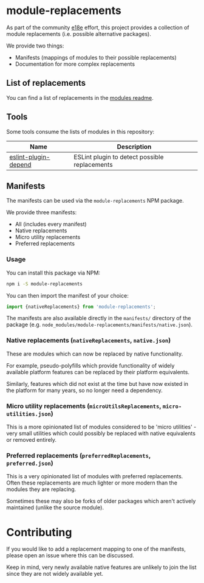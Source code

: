 # module-replacements

As part of the community [e18e](https://e18e.dev) effort, this project
provides a collection of module replacements (i.e. possible alternative
packages).

We provide two things:
- Manifests (mappings of modules to their possible replacements)
- Documentation for more complex replacements

## List of replacements

You can find a list of replacements in the
[modules readme](./docs/modules/README.md).

## Tools

Some tools consume the lists of modules in this repository:

| Name | Description |
| -- | -- |
| [eslint-plugin-depend](https://github.com/es-tooling/eslint-plugin-depend) | ESLint plugin to detect possible replacements |


## Manifests

The manifests can be used via the `module-replacements` NPM package.

We provide three manifests:

- All (includes every manifest)
- Native replacements
- Micro utility replacements
- Preferred replacements

### Usage

You can install this package via NPM:

```sh
npm i -S module-replacements
```

You can then import the manifest of your choice:

```ts
import {nativeReplacements} from 'module-replacements';
```

The manifests are also available directly in the `manifests/` directory
of the package (e.g. `node_modules/module-replacements/manifests/native.json`).

### Native replacements (`nativeReplacements`, `native.json`)

These are modules which can now be replaced by native functionality.

For example, pseudo-polyfills which provide functionality of widely available
platform features can be replaced by their platform equivalents.

Similarly, features which did not exist at the time but have now existed in
the platform for many years, so no longer need a dependency.

### Micro utility replacements (`microUtilsReplacements`, `micro-utilities.json`)

This is a more opinionated list of modules considered to be 'micro utilities' -
very small utilities which could possibly be replaced with native equivalents
or removed entirely.

### Preferred replacements (`preferredReplacements`, `preferred.json`)

This is a very opinionated list of modules with preferred replacements. Often
these replacements are much lighter or more modern than the modules they are
replacing.

Sometimes these may also be forks of older packages which aren't actively
maintained (unlike the source module).

# Contributing

If you would like to add a replacement mapping to one of the manifests, please
open an issue where this can be discussed.

Keep in mind, very newly available native features are unlikely to join the
list since they are not widely available yet.
